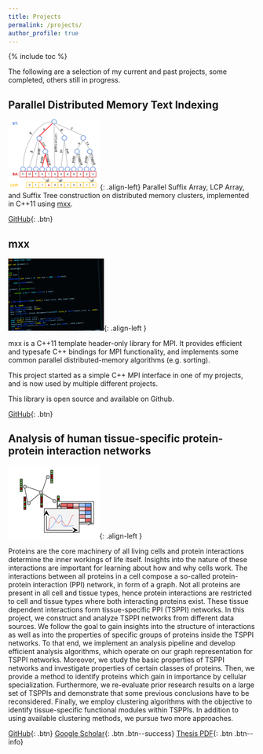 ```yaml
---
title: Projects
permalink: /projects/
author_profile: true
---
```


{% include toc %}

The following are a selection of my current and past projects,
some completed, others still in progress.


Parallel Distributed Memory Text Indexing
-----------------------------------------

![image-left](/images/SA_ST_small.png){: .align-left}
Parallel Suffix Array, LCP Array, and Suffix Tree construction on distributed
memory clusters, implemented in C++11 using [mxx](#mxx).


[<i class='fa fa-github'></i> GitHub](https://github.com/patflick/psac){: .btn}

mxx
---

![image-left](/images/mxx_small.png){: .align-left }

mxx is a C++11 template header-only library for MPI. It provides efficient
and typesafe C++ bindings for MPI functionality, and implements some common
parallel distributed-memory algorithms (e.g. sorting).

This project started as a simple C++ MPI interface in one of my projects,
and is now used by multiple different projects.

This library is open source and available on Github.

[<i class='fa fa-github'></i> GitHub](https://github.com/patflick/mxx){: .btn}


Analysis of human tissue-specific protein-protein interaction networks
----------------------------------------------------------------------

![image-left](/images/tsppi_small.png){: .align-left }

Proteins are the core machinery of all living cells and protein interactions
determine
the inner workings of life itself. Insights into the nature of these
interactions
are important for learning about how and why cells work. The interactions
between
all proteins in a cell compose a so-called protein-protein interaction (PPI)
network, in form of a graph. Not all proteins are present in all cell and tissue
types, hence protein interactions are restricted to cell and tissue types where
both
interacting proteins exist. These tissue dependent interactions form
tissue-specific
PPI (TSPPI) networks.
In this project, we construct and analyze TSPPI networks from different data
sources. We follow the goal to gain insights into the structure of interactions
as
well as into the properties of specific groups of proteins inside the TSPPI
networks.
To that end, we implement an analysis pipeline and develop efficient analysis
algorithms, which operate on our graph representation for TSPPI networks.
Moreover, we study the basic properties of TSPPI networks and investigate
properties
of certain classes of proteins. Then, we provide a method to identify proteins
which gain in importance by cellular specialization. Furthermore, we re-evaluate
prior research results on a large set of TSPPIs and demonstrate that some
previous
conclusions have to be reconsidered. Finally, we employ clustering algorithms
with the objective to identify tissue-specific functional modules within TSPPIs.
In addition to using available clustering methods, we pursue two more approaches.

[<i class='fa fa-github'></i> GitHub](https://github.com/patflick/tsppi){: .btn}
[Google Scholar](https://scholar.google.com/citations?view_op=view_citation&hl=en&citation_for_view=r6B6RVIAAAAJ:qjMakFHDy7sC){: .btn .btn--success}
[Thesis
PDF](https://github.com/patflick/tsppi/blob/master/docs/master_thesis_tsppi.pdf?raw=true){: .btn .btn--info}
